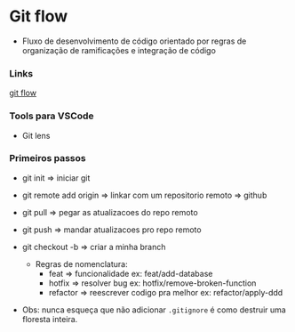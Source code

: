 # Git flow
- Fluxo de desenvolvimento de código orientado por regras de organização de ramificações e integração de código

### Links
[git flow](https://medium.com/trainingcenter/utilizando-o-fluxo-git-flow-e63d5e0d5e04)

### Tools para VSCode
- Git lens

### Primeiros passos
- git init => iniciar git
- git remote add origin <link-do-repositorio> => linkar com um repositorio remoto => github
- git pull => pegar as atualizacoes do repo remoto 
- git push => mandar atualizacoes pro repo remoto
- git checkout -b <nome-da-branch> => criar a minha branch
    - Regras de nomenclatura: 
        - feat => funcionalidade ex: feat/add-database
        - hotfix => resolver bug ex: hotfix/remove-broken-function
        - refactor => reescrever codigo pra melhor ex: refactor/apply-ddd


- Obs: nunca esqueça que não adicionar `.gitignore` é como destruir uma floresta inteira.
